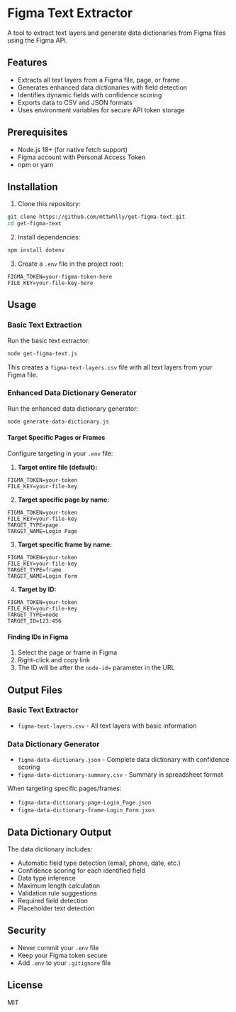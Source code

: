 # Figma Text Extractor

A tool to extract text layers and generate data dictionaries from Figma files using the Figma API.

## Features

- Extracts all text layers from a Figma file, page, or frame
- Generates enhanced data dictionaries with field detection
- Identifies dynamic fields with confidence scoring
- Exports data to CSV and JSON formats
- Uses environment variables for secure API token storage

## Prerequisites

- Node.js 18+ (for native fetch support)
- Figma account with Personal Access Token
- npm or yarn

## Installation

1. Clone this repository:
```bash
git clone https://github.com/mttwhlly/get-figma-text.git
cd get-figma-text
```

2. Install dependencies:
```bash
npm install dotenv
```

3. Create a `.env` file in the project root:
```
FIGMA_TOKEN=your-figma-token-here
FILE_KEY=your-file-key-here
```

## Usage

### Basic Text Extraction

Run the basic text extractor:
```bash
node get-figma-text.js
```

This creates a `figma-text-layers.csv` file with all text layers from your Figma file.

### Enhanced Data Dictionary Generator

Run the enhanced data dictionary generator:
```bash
node generate-data-dictionary.js
```

#### Target Specific Pages or Frames

Configure targeting in your `.env` file:

1. **Target entire file (default):**
```
FIGMA_TOKEN=your-token
FILE_KEY=your-file-key
```

2. **Target specific page by name:**
```
FIGMA_TOKEN=your-token
FILE_KEY=your-file-key
TARGET_TYPE=page
TARGET_NAME=Login Page
```

3. **Target specific frame by name:**
```
FIGMA_TOKEN=your-token
FILE_KEY=your-file-key
TARGET_TYPE=frame
TARGET_NAME=Login Form
```

4. **Target by ID:**
```
FIGMA_TOKEN=your-token
FILE_KEY=your-file-key
TARGET_TYPE=node
TARGET_ID=123:456
```

#### Finding IDs in Figma

1. Select the page or frame in Figma
2. Right-click and copy link
3. The ID will be after the `node-id=` parameter in the URL

## Output Files

### Basic Text Extractor
- `figma-text-layers.csv` - All text layers with basic information

### Data Dictionary Generator
- `figma-data-dictionary.json` - Complete data dictionary with confidence scoring
- `figma-data-dictionary-summary.csv` - Summary in spreadsheet format

When targeting specific pages/frames:
- `figma-data-dictionary-page-Login_Page.json`
- `figma-data-dictionary-frame-Login_Form.json`

## Data Dictionary Output

The data dictionary includes:
- Automatic field type detection (email, phone, date, etc.)
- Confidence scoring for each identified field
- Data type inference
- Maximum length calculation
- Validation rule suggestions
- Required field detection
- Placeholder text detection

## Security

- Never commit your `.env` file
- Keep your Figma token secure
- Add `.env` to your `.gitignore` file

## License

MIT